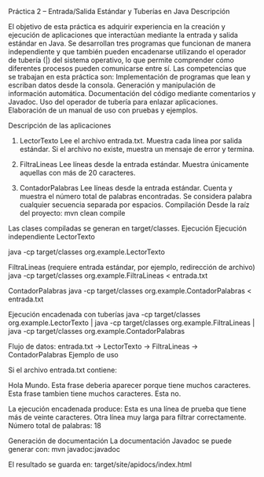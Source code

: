 Práctica 2 – Entrada/Salida Estándar y Tuberías en Java
Descripción

El objetivo de esta práctica es adquirir experiencia en la creación y ejecución de aplicaciones que interactúan mediante la entrada y salida estándar en Java.
Se desarrollan tres programas que funcionan de manera independiente y que también pueden encadenarse utilizando el operador de tubería (|) del sistema operativo, lo que permite comprender cómo diferentes procesos pueden comunicarse entre sí.
Las competencias que se trabajan en esta práctica son:
Implementación de programas que lean y escriban datos desde la consola.
Generación y manipulación de información automática.
Documentación del código mediante comentarios y Javadoc.
Uso del operador de tubería para enlazar aplicaciones.
Elaboración de un manual de uso con pruebas y ejemplos.


Descripción de las aplicaciones
1. LectorTexto
Lee el archivo entrada.txt.
Muestra cada línea por salida estándar.
Si el archivo no existe, muestra un mensaje de error y termina.

2. FiltraLineas
Lee líneas desde la entrada estándar.
Muestra únicamente aquellas con más de 20 caracteres.

3. ContadorPalabras
Lee líneas desde la entrada estándar.
Cuenta y muestra el número total de palabras encontradas.
Se considera palabra cualquier secuencia separada por espacios.
Compilación
Desde la raíz del proyecto:
mvn clean compile

Las clases compiladas se generan en target/classes.
Ejecución
Ejecución independiente
LectorTexto

java -cp target/classes org.example.LectorTexto


FiltraLineas (requiere entrada estándar, por ejemplo, redirección de archivo)
java -cp target/classes org.example.FiltraLineas < entrada.txt


ContadorPalabras
java -cp target/classes org.example.ContadorPalabras < entrada.txt

Ejecución encadenada con tuberías
java -cp target/classes org.example.LectorTexto | java -cp target/classes org.example.FiltraLineas | java -cp target/classes org.example.ContadorPalabras


Flujo de datos:
entrada.txt → LectorTexto → FiltraLineas → ContadorPalabras
Ejemplo de uso

Si el archivo entrada.txt contiene:

Hola Mundo.
Esta frase deberia aparecer porque tiene muchos caracteres.
Esta frase tambien tiene muchos caracteres.
Esta no.


La ejecución encadenada produce:
Esta es una línea de prueba que tiene más de veinte caracteres.
Otra línea muy larga para filtrar correctamente.
Número total de palabras: 18

Generación de documentación
La documentación Javadoc se puede generar con:
mvn javadoc:javadoc

El resultado se guarda en:
target/site/apidocs/index.html
